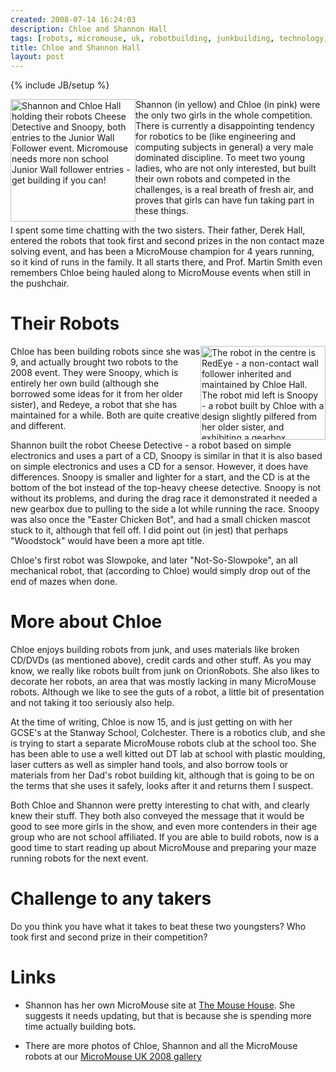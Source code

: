 ```yaml
---
created: 2008-07-14 16:24:03
description: Chloe and Shannon Hall
tags: [robots, micromouse, uk, robotbuilding, junkbuilding, technology, gadgets, events]
title: Chloe and Shannon Hall
layout: post
---
```

{% include JB/setup %}

 <div class="leftblock" style=" float: left;">
  <img alt="Shannon and Chloe Hall holding their robots Cheese Detective and Snoopy, both entries to the Junior Wall Follower event. Micromouse needs more non school Junior Wall follower entries - get building if you can!" class="regImage pluginImg" height="196" src="/image547" width="200"/>
 </div>
Shannon (in yellow) and Chloe (in pink) were the only two girls in the whole competition. There is currently a disappointing tendency for robotics to be (like engineering and computing subjects in general) a very male dominated discipline. To meet two young ladies, who are not only interested, but built their own robots and competed in the challenges, is a real breath of fresh air, and proves that girls can have fun taking part in these things.

I spent some time chatting with the two sisters. Their father, Derek Hall, entered the robots that took first and second prizes in the non contact maze solving event, and has been a MicroMouse champion for 4 years running, so it kind of runs in the family. It all starts there, and Prof. Martin Smith even remembers Chloe being hauled along to MicroMouse events when still in the pushchair.

# Their Robots

 <div style=" float: right;">
  <img alt="The robot in the centre is RedEye - a non-contact wall follower inherited and maintained by Chloe Hall. The robot mid left is Snoopy - a robot built by Chloe with a design slightly pilfered from her older sister, and exhibiting a gearbox problem. The three identical looking robots above were kit robots brought by the Singapore teams. The controllers and coding were different, but the chassis were all identical." class="regImage pluginImg" height="150" src="/image542" width="200"/>
 </div>
Chloe has been building robots since she was 9, and actually brought two robots to the 2008 event. They were Snoopy, which is entirely her own build (although she borrowed some ideas for it from her older sister), and Redeye, a robot that she has maintained for a while. Both are quite creative and different.


Shannon built the robot Cheese Detective - a robot based on simple electronics and uses a part of a CD, Snoopy is similar in that it is also based on simple electronics and uses a CD for a sensor. However, it does have differences. Snoopy is smaller and lighter for a start, and the CD is at the bottom of the bot instead of the top-heavy cheese detective. Snoopy is not without its problems, and during the drag race it demonstrated it needed a new gearbox due to pulling to the side a lot while running the race. Snoopy was also once the "Easter Chicken Bot", and had a small chicken mascot stuck to it, although that fell off. I did point out (in jest) that perhaps "Woodstock" would have been a more apt title.

Chloe's first robot was Slowpoke, and later "Not-So-Slowpoke", an all mechanical robot, that (according to Chloe) would simply drop out of the end of mazes when done.

# More about Chloe

Chloe enjoys building robots from junk, and uses materials like broken CD/DVDs (as mentioned above), credit cards and other stuff. As you may know, we really like robots built from junk on OrionRobots. She also likes to decorate her robots, an area that was mostly lacking in many MicroMouse robots. Although we like to see the guts of a robot, a little bit of presentation and not taking it too seriously also help.

At the time of writing, Chloe is now 15, and is just getting on with her GCSE's at the Stanway School, Colchester. There is a robotics club, and she is trying to start a separate MicroMouse robots club at the school too. She has been able to use a well kitted out DT lab at school with plastic moulding, laser cutters as well as simpler hand tools, and also borrow tools or materials from her Dad's robot building kit, although that is going to be on the terms that she uses it safely, looks after it and returns them I suspect.

Both Chloe and Shannon were pretty interesting to chat with, and clearly knew their stuff. They both also conveyed the message that it would be good to see more girls in the show, and even more contenders in their age group who are not school affiliated. If you are able to build robots, now is a good time to start reading up about MicroMouse and preparing your maze running robots for the next event.

# Challenge to any takers

Do you think you have what it takes to beat these two youngsters? Who took first and second prize in their competition?

# Links


* Shannon has her own MicroMouse site at [The Mouse House](http://www.micromouse.me.uk). She suggests it needs updating, but that is because she is spending more time actually building bots.

* There are more photos of Chloe, Shannon and all the MicroMouse robots at our <a href="http://orionrobots.co.uk/tiki-browse_gallery.php?galleryId=25">MicroMouse UK 2008 gallery</a>
